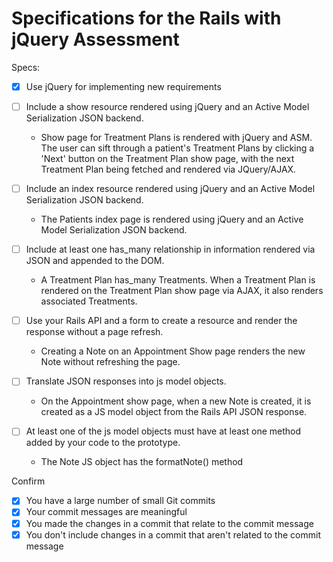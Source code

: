 # Specifications for the Rails with jQuery Assessment

Specs:
- [x] Use jQuery for implementing new requirements

- [ ] Include a show resource rendered using jQuery and an Active Model Serialization JSON backend.
  * Show page for Treatment Plans is rendered with jQuery and ASM. The user can sift through a patient's Treatment Plans by clicking a 'Next' button on the Treatment Plan show page, with the next Treatment Plan being fetched and rendered via JQuery/AJAX.

- [ ] Include an index resource rendered using jQuery and an Active Model Serialization JSON backend.
  * The Patients index page is rendered using jQuery and an Active Model Serialization JSON backend.

- [ ] Include at least one has_many relationship in information rendered via JSON and appended to the DOM.
  * A Treatment Plan has_many Treatments. When a Treatment Plan is rendered on the Treatment Plan show page via AJAX, it also renders associated Treatments.

- [ ] Use your Rails API and a form to create a resource and render the response without a page refresh.
  * Creating a Note on an Appointment Show page renders the new Note without refreshing the page.

- [ ] Translate JSON responses into js model objects.
  * On the Appointment show page, when a new Note is created, it is created as a JS model object from the Rails API JSON response.

- [ ] At least one of the js model objects must have at least one method added by your code to the prototype.
  * The Note JS object has the formatNote() method

Confirm
- [X] You have a large number of small Git commits
- [X] Your commit messages are meaningful
- [X] You made the changes in a commit that relate to the commit message
- [X] You don't include changes in a commit that aren't related to the commit message

